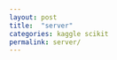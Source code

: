 ```yaml
---
layout: post
title:  "server"
categories: kaggle scikit
permalink: server/
---
```


<!-- /_sass/minima/_layout -->
